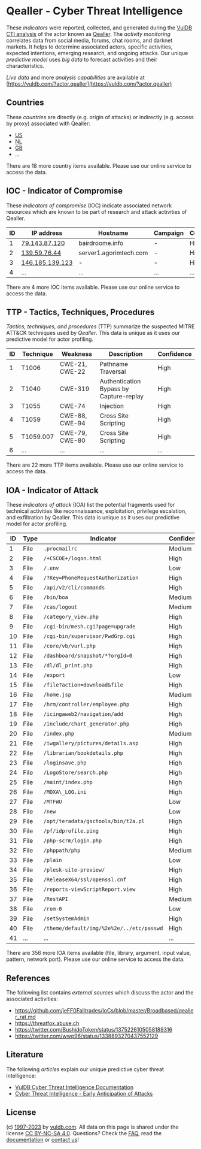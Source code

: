 # Qealler - Cyber Threat Intelligence

These _indicators_ were reported, collected, and generated during the [VulDB CTI analysis](https://vuldb.com/?kb.cti) of the actor known as [Qealler](https://vuldb.com/?actor.qealler). The _activity monitoring_ correlates data from social media, forums, chat rooms, and darknet markets. It helps to determine associated actors, specific activities, expected intentions, emerging research, and ongoing attacks. Our unique _predictive model_ uses _big data_ to forecast activities and their characteristics.

_Live data_ and more _analysis capabilities_ are available at [https://vuldb.com/?actor.qealler](https://vuldb.com/?actor.qealler)

## Countries

These _countries_ are directly (e.g. origin of attacks) or indirectly (e.g. access by proxy) associated with Qealler:

* [US](https://vuldb.com/?country.us)
* [NL](https://vuldb.com/?country.nl)
* [GB](https://vuldb.com/?country.gb)
* ...

There are 18 more country items available. Please use our online service to access the data.

## IOC - Indicator of Compromise

These _indicators of compromise_ (IOC) indicate associated network resources which are known to be part of research and attack activities of Qealler.

ID | IP address | Hostname | Campaign | Confidence
-- | ---------- | -------- | -------- | ----------
1 | [79.143.87.120](https://vuldb.com/?ip.79.143.87.120) | bairdroome.info | - | High
2 | [139.59.76.44](https://vuldb.com/?ip.139.59.76.44) | server1.agorimtech.com | - | High
3 | [146.185.139.123](https://vuldb.com/?ip.146.185.139.123) | - | - | High
4 | ... | ... | ... | ...

There are 4 more IOC items available. Please use our online service to access the data.

## TTP - Tactics, Techniques, Procedures

_Tactics, techniques, and procedures_ (TTP) summarize the suspected MITRE ATT&CK techniques used by _Qealler_. This data is unique as it uses our predictive model for actor profiling.

ID | Technique | Weakness | Description | Confidence
-- | --------- | -------- | ----------- | ----------
1 | T1006 | CWE-21, CWE-22 | Pathname Traversal | High
2 | T1040 | CWE-319 | Authentication Bypass by Capture-replay | High
3 | T1055 | CWE-74 | Injection | High
4 | T1059 | CWE-88, CWE-94 | Cross Site Scripting | High
5 | T1059.007 | CWE-79, CWE-80 | Cross Site Scripting | High
6 | ... | ... | ... | ...

There are 22 more TTP items available. Please use our online service to access the data.

## IOA - Indicator of Attack

These _indicators of attack_ (IOA) list the potential fragments used for technical activities like reconnaissance, exploitation, privilege escalation, and exfiltration by Qealler. This data is unique as it uses our predictive model for actor profiling.

ID | Type | Indicator | Confidence
-- | ---- | --------- | ----------
1 | File | `.procmailrc` | Medium
2 | File | `/+CSCOE+/logon.html` | High
3 | File | `/.env` | Low
4 | File | `/?Key=PhoneRequestAuthorization` | High
5 | File | `/api/v2/cli/commands` | High
6 | File | `/bin/boa` | Medium
7 | File | `/cas/logout` | Medium
8 | File | `/category_view.php` | High
9 | File | `/cgi-bin/mesh.cgi?page=upgrade` | High
10 | File | `/cgi-bin/supervisor/PwdGrp.cgi` | High
11 | File | `/core/vb/vurl.php` | High
12 | File | `/dashboard/snapshot/*?orgId=0` | High
13 | File | `/dl/dl_print.php` | High
14 | File | `/export` | Low
15 | File | `/file?action=download&file` | High
16 | File | `/home.jsp` | Medium
17 | File | `/hrm/controller/employee.php` | High
18 | File | `/icingaweb2/navigation/add` | High
19 | File | `/include/chart_generator.php` | High
20 | File | `/index.php` | Medium
21 | File | `/iwgallery/pictures/details.asp` | High
22 | File | `/librarian/bookdetails.php` | High
23 | File | `/loginsave.php` | High
24 | File | `/LogoStore/search.php` | High
25 | File | `/maint/index.php` | High
26 | File | `/MOXA\_LOG.ini` | High
27 | File | `/MTFWU` | Low
28 | File | `/new` | Low
29 | File | `/opt/teradata/gsctools/bin/t2a.pl` | High
30 | File | `/pf/idprofile.ping` | High
31 | File | `/php-scrm/login.php` | High
32 | File | `/phppath/php` | Medium
33 | File | `/plain` | Low
34 | File | `/plesk-site-preview/` | High
35 | File | `/ReleaseX64/ssl/openssl.cnf` | High
36 | File | `/reports-viewScriptReport.view` | High
37 | File | `/RestAPI` | Medium
38 | File | `/rom-0` | Low
39 | File | `/setSystemAdmin` | High
40 | File | `/theme/default/img/%2e%2e/../etc/passwd` | High
41 | ... | ... | ...

There are 356 more IOA items available (file, library, argument, input value, pattern, network port). Please use our online service to access the data.

## References

The following list contains _external sources_ which discuss the actor and the associated activities:

* https://github.com/jeFF0Falltrades/IoCs/blob/master/Broadbased/qealler_rat.md
* https://threatfox.abuse.ch
* https://twitter.com/BushidoToken/status/1375226105058189316
* https://twitter.com/wwp96/status/1338893270437552129

## Literature

The following _articles_ explain our unique predictive cyber threat intelligence:

* [VulDB Cyber Threat Intelligence Documentation](https://vuldb.com/?kb.cti)
* [Cyber Threat Intelligence - Early Anticipation of Attacks](https://www.scip.ch/en/?labs.20201022)

## License

(c) [1997-2023](https://vuldb.com/?kb.changelog) by [vuldb.com](https://vuldb.com/?kb.about). All data on this page is shared under the license [CC BY-NC-SA 4.0](https://creativecommons.org/licenses/by-nc-sa/4.0/). Questions? Check the [FAQ](https://vuldb.com/?kb.faq), read the [documentation](https://vuldb.com/?kb) or [contact us](https://vuldb.com/?contact)!

